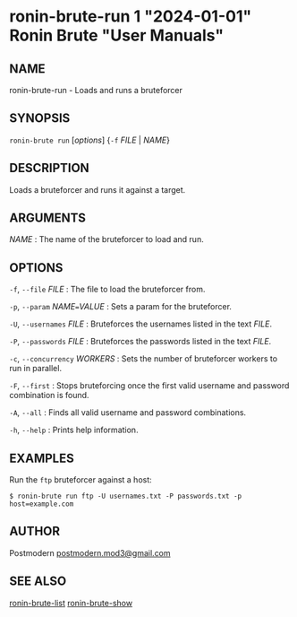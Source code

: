 # ronin-brute-run 1 "2024-01-01" Ronin Brute "User Manuals"

## NAME

ronin-brute-run - Loads and runs a bruteforcer

## SYNOPSIS

`ronin-brute run` [*options*] {`-f` *FILE* \| *NAME*}

## DESCRIPTION

Loads a bruteforcer and runs it against a target.

## ARGUMENTS

*NAME*
: The name of the bruteforcer to load and run.

## OPTIONS

`-f`, `--file` *FILE*
: The file to load the bruteforcer from.

`-p`, `--param` *NAME*`=`*VALUE*
: Sets a param for the bruteforcer.

`-U`, `--usernames` *FILE*
: Bruteforces the usernames listed in the text *FILE*.

`-P`, `--passwords` *FILE*
: Bruteforces the passwords listed in the text *FILE*.

`-c`, `--concurrency` *WORKERS*
: Sets the number of bruteforcer workers to run in parallel.

`-F`, `--first`
: Stops bruteforcing once the first valid username and password combination is
  found.

`-A`, `--all`
: Finds all valid username and password combinations.

`-h`, `--help`
: Prints help information.

## EXAMPLES

Run the `ftp` bruteforcer against a host:

    $ ronin-brute run ftp -U usernames.txt -P passwords.txt -p host=example.com

## AUTHOR

Postmodern <postmodern.mod3@gmail.com>

## SEE ALSO

[ronin-brute-list](ronin-brute-list.1.md) [ronin-brute-show](ronin-brute-show.1.md)
